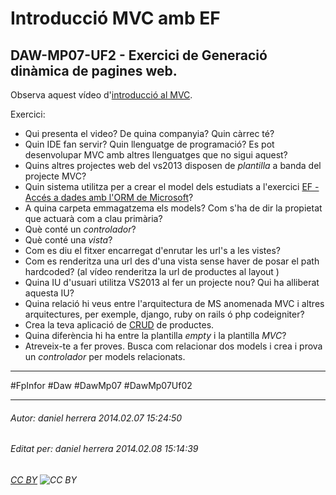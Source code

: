 # Introducció MVC amb EF
## DAW-MP07-UF2 - Exercici de Generació dinàmica de pagines web.
Observa aquest vídeo d'[introducció al MVC](http://www.youtube.com/watch?v=gxFtRdKr7CA).

Exercici:

* Qui presenta el video? De quina companyia? Quin càrrec té?
* Quin IDE fan servir? Quin llenguatge de programació? Es pot desenvolupar MVC amb altres llenguatges que no sigui aquest?
* Quins altres projectes web del vs2013 disposen de *plantilla* a banda del projecte MVC?
* Quin sistema utilitza per a crear el model dels estudiats a l'exercici [EF - Accés a dades amb l'ORM de Microsoft](/activitats/DAW-MP07/DAW-MP07-UF3/ef-acces-a-dades-amb-lorm-de-microsoft/readme.md)?
* A quina carpeta emmagatzema els models? Com s'ha de dir la propietat que actuarà com a clau primària?
* Què conté un *controlador*?
* Què conté una *vista*?
* Com es diu el fitxer encarregat d'enrutar les url's a les vistes?
* Com es renderitza una url des d'una vista sense haver de posar el path hardcoded? (al vídeo renderitza la url de productes al layout )
* Quina IU d'usuari utilitza VS2013 al fer un projecte nou? Qui ha alliberat aquesta IU?
* Quina relació hi veus entre l'arquitectura de MS anomenada MVC i altres arquitectures, per exemple, django, ruby on rails ó  php codeigniter?
* Crea la teva aplicació de [CRUD](http://en.wikipedia.org/wiki/Create,_read,_update_and_delete) de productes.
* Quina diferència hi ha entre la plantilla *empty* i la plantilla *MVC*?
* Atreveix-te a fer proves. Busca com relacionar dos models i crea i prova un *controlador* per models relacionats.


---

#FpInfor #Daw #DawMp07 #DawMp07Uf02

---

###### Autor: daniel herrera 2014.02.07 15:24:50
###### Editat per: daniel herrera 2014.02.08 15:14:39
###### [CC BY](https://creativecommons.org/licenses/by/4.0/) ![CC BY](https://licensebuttons.net/l/by/3.0/80x15.png)
